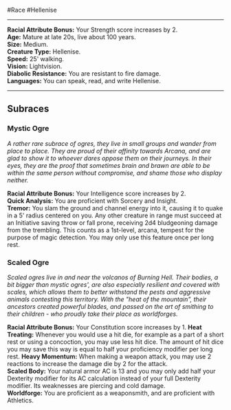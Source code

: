 #Race #Hellenise 
- - -
**Racial Attribute Bonus:** Your Strength score increases by 2.  
**Age:** Mature at late 20s, live about 100 years.  
**Size:** Medium.  
**Creature Type:** Hellenise.  
**Speed:** 25' walking.  
**Vision:** Lightvision.  
**Diabolic Resistance:** You are resistant to fire damage.  
**Languages:** You can speak, read, and write Hellenise.
- - -
## Subraces
### Mystic Ogre
 
_A rather rare subrace of ogres, they live in small groups and wander from place to place. They are proud of their affinity towards Arcana, and are glad to show it to whoever dares oppose them on their journeys. In their eyes, they are the proof that sometimes brain and brawn are able to be within the same person without compromise, and shame those who display neither._
 
**Racial Attribute Bonus:** Your Intelligence score increases by 2.  
**Quick Analysis:** You are proficient with Sorcery and Insight.  
**Tremor:** You slam the ground and channel energy into it, causing it to quake in a 5' radius centered on you. Any other creature in range must succeed at an Initiative saving throw or fall prone, receiving 2d4 bludgeoning damage from the trembling. This counts as a 1st-level, arcana, tempest for the purpose of magic detection. You may only use this feature once per long rest.
 
### Scaled Ogre
 
_Scaled ogres live in and near the volcanos of Burning Hell. Their bodies, a bit bigger than mystic ogres', are also especially resilient and covered with scales, which allows them to better withstand the pests and aggressive animals contesting this territory. With the "heat of the mountain", their ancestors created powerful blades, and passed on the art of smithing to their children - who proudly take their place as worldforges._
 
**Racial Attribute Bonus:** Your Constitution score increases by 1.
**Heat Treating:** Whenever you would use a hit die, for example as a part of a short rest or using a concoction, you may use less hit dice. The amount of hit dice you may save this way is equal to half your proficiency modifier per long rest.
**Heavy Momentum:** When making a weapon attack, you may use 2 reactions to increase the damage die by 2 for the attack.  
**Scaled Body:** Your natural armor AC is 13 and you may only add half your Dexterity modifier for its AC calculation instead of your full Dexterity modifier. Its weaknesses are piercing and cold damage.  
**Worldforge:** You are proficient as a weaponsmith, and are proficient with Athletics.